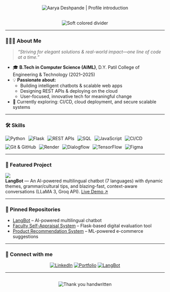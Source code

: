 <!--
**aar-ya/aar-ya** is a ✨ _special_ ✨ repository because its `README.md` (this file) appears on your GitHub profile.

Here are some ideas to get you started:

- 🔭 I’m currently working on ...
- 🌱 I’m currently learning ...
- 👯 I’m looking to collaborate on ...
- 🤔 I’m looking for help with ...
- 💬 Ask me about ...
- 📫 How to reach me: ...
- 😄 Pronouns: ...
- ⚡ Fun fact: ...
-->
<!-- Soft pink, elegant, and personalized GitHub profile README for aar-ya -->

<div align="center">

<img src="https://readme-typing-svg.demolab.com?font=Handlee&size=32&duration=3500&pause=800&color=F7C1C6&width=600&lines=Hi+there!+I%E2%80%99m+Aarya+Deshpande+%F0%9F%91%8B;Building+user-centric+tech+with+a+smile+%F0%9F%98%8A"
     alt="Aarya Deshpande | Profile introduction" />

<br/>

<img alt="Soft colored divider" src="https://capsule-render.vercel.app/api?type=soft&color=f7c1c6,fff6ec,e5eaf3&height=80&section=header&text=&fontColor=ffffff"/>

</div>

---

### 👩🏻‍💻 About Me

> _“Striving for elegant solutions & real-world impact—one line of code at a time.”_

- 🎓 **B.Tech in Computer Science (AIML)**, D.Y. Patil College of Engineering & Technology (2021–2025)
- 💡 **Passionate about:**  
  - Building intelligent chatbots & scalable web apps  
  - Designing REST APIs & deploying on the cloud  
  - User-focused, innovative tech for meaningful change
- 🌱 Currently exploring: CI/CD, cloud deployment, and secure scalable systems

---

### 🛠️ Skills

<div align="center" style="display:flex;flex-wrap:wrap;gap:10px;">
  
  <img alt="Python" src="https://img.shields.io/badge/Python-F7C1C6?style=for-the-badge&logo=python&logoColor=white"/>
  <img alt="Flask" src="https://img.shields.io/badge/Flask-FFF6EC?style=for-the-badge&logo=flask&logoColor=black"/>
  <img alt="REST APIs" src="https://img.shields.io/badge/REST%20APIs-F7C1C6?style=for-the-badge"/>
  <img alt="SQL" src="https://img.shields.io/badge/SQL-FFE3EC?style=for-the-badge&logo=mysql&logoColor=black"/>
  <img alt="JavaScript" src="https://img.shields.io/badge/JavaScript-FFD6DD?style=for-the-badge&logo=javascript&logoColor=black"/>
  <img alt="CI/CD" src="https://img.shields.io/badge/CI/CD-F7C1C6?style=for-the-badge"/>
  <img alt="Git & GitHub" src="https://img.shields.io/badge/GitHub-FFE3EC?style=for-the-badge&logo=github&logoColor=black"/>
  <img alt="Render" src="https://img.shields.io/badge/Render-FFD6DD?style=for-the-badge&logo=render&logoColor=white"/>
  <img alt="Dialogflow" src="https://img.shields.io/badge/Dialogflow-F7C1C6?style=for-the-badge&logo=dialogflow&logoColor=white"/>
  <img alt="TensorFlow" src="https://img.shields.io/badge/TensorFlow-FFF6EC?style=for-the-badge&logo=tensorflow&logoColor=black"/>
  <img alt="Figma" src="https://img.shields.io/badge/Figma-FFD6DD?style=for-the-badge&logo=figma&logoColor=black"/>
</div>

---

### 🚀 Featured Project

<a href="https://langbot-o7xi.onrender.com/" target="_blank">
  <img src="https://img.shields.io/badge/LangBot-%F0%9F%8C%8D%20Multilingual%20AI%20Chatbot-F7C1C6?style=for-the-badge"/>
</a>
<br>
<span>
  <b>LangBot</b> — An AI-powered multilingual chatbot (7 languages) with dynamic themes, grammar/cultural tips, and blazing-fast, context-aware conversations (LLaMA 3, Groq API).  
  <a href="https://langbot-o7xi.onrender.com/" target="_blank">Live Demo ↗</a>
</span>

---

### 📌 Pinned Repositories

<!-- Add your top repos here; update as needed -->
- [LangBot](https://github.com/aar-ya/langbot) – AI-powered multilingual chatbot  
- [Faculty Self-Appraisal System](https://github.com/aar-ya/faculty-appraisal) – Flask-based digital evaluation tool  
- [Product Recommendation System](https://github.com/aar-ya/product-recommendation) – ML-powered e-commerce suggestions

---

### 🔗 Connect with me

<div align="center">

[![LinkedIn](https://img.shields.io/badge/LinkedIn-F7C1C6?style=for-the-badge&logo=linkedin&logoColor=white)](https://www.linkedin.com/in/aarya-deshpande-63a338226)
[![Portfolio](https://img.shields.io/badge/Portfolio-FFD6DD?style=for-the-badge&logo=about-dot-me&logoColor=black)](https://aarya-deshpande-portfolio.netlify.app/)
[![LangBot](https://img.shields.io/badge/LangBot-Live%20Demo-FFF6EC?style=for-the-badge)](https://langbot-o7xi.onrender.com/)

</div>

---

<div align="center" style="margin-top:2em;">
  <img src="https://readme-typing-svg.demolab.com?font=Handlee&size=24&duration=3000&pause=1500&color=F7C1C6&center=true&width=400&lines=Thanks+for+visiting!+%F0%9F%8C%9F" alt="Thank you handwritten"/>
</div>

<!--
Tip: To keep things clean, update repo/project links as you add more!
Feel free to swap out badges or tweak colors to your preference.
-->
